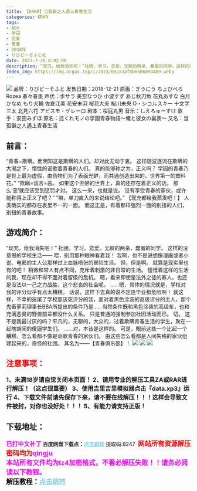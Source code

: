 ```yaml
---
title: 【KRKR】当孤僻之人遇上青春生活
categories: KRKR
tags:
- ADV
- 学园
- 恋爱
- 青春
- 2018年
- りびどーそふと社
date: 2023-7-26 8:02:00
description: “现充，给我消失吧！”社团。学习。恋爱。无聊的两亲，蠢蛋的同学。这样的没意思的学校生活——喂，别用那种眼神看着我！我啊，也不是说想像漫画或者小说、电影的主人公那样过上血脉喷张的冒险生活。但，但是啊。就算是现实里也有的吧！
index_img: https://img.acgus.top/i/2023/08/a3af8b6686094409.webp
---
```

![](https://img.acgus.top/i/2023/08/a3af8b6686094409.webp)
品牌：りびどーそふと
发售日期：2018-12-21
原画：ぎうにう ちょびぺろ Rozea 春々春兎
声优：歩サラ 美空なつひ 小波すず あじ秋刀魚 花丸あすな 白月かなめ もり犬輔 佐倉江美 花安未羽 桜花大夫 桜川未央 O・シコルスキー 十文字三太 北見六花 アビスモ・ゲレーロ
剧本：桜庭丸男
音乐：しえろゅーすけ
歌手：安田みずほ
原名：捻くれモノの学園青春物語～俺と彼女の裏表～
又名：当孤僻之人遇上青春生活

## 前言：
“青春=欺瞒。而明知这是欺瞒的人们。却对此无动于衷。
这样随波逐流在欺瞒的大潮之下，惰性的讴歌着青春的人们。
真的能够称之为，正义吗？
学园的青春乃是世上最为虚假，由伪物们为了表面光鲜，而共通创造出来的，世界第一的塑料花。”
“欺瞒=谎言=恶。
如果这个丑陋的世界上，真的还存在着正义的话。
那么‘恶’就应该受到惩罚才对。
这么一来，也就是说。
没有享受青春的家伙，或许能称得上正义了吧？”
“嘛，单刀直入的来说结论吧。”
【现充都给我蒸发吧！】
人类确实的都存在表里不一的一面。
而这正是，有着那样强烈一面的别扭的人们，别扭的青春故事。

## 游戏简介：
“现充，给我消失吧！”
社团。学习。恋爱。无聊的两亲，蠢蛋的同学。
这样的没意思的学校生活——
喂，别用那种眼神看着我！
我啊，也不是说想像漫画或者小说、电影的主人公那样过上血脉喷张的冒险生活。
但，但是啊。
就算是现实里也有的吧！
稍微和常人有点不同，充斥着刺激的非日常的生活。
憧憬着这样的生活的我，现在却不得不面对着留级的危机。
嗯，看来即使是法外之徒的寡人，也还是没法以一己之力战胜，这个悲哀的社会呢。
……嗯，具体的情况就是，学校对我的评分似乎有点太糟糕。
话说，这样下去真的说不定连毕业都危险啊！
就这样，不幸的追尾了学校那该死评分的我，面对着黑色涂装的高级评分的主人，那个鬼畜萝莉理事长BBA所提出的条件乃是.....
当然条件既和黑色涂装的高级车，也和充满恶臭的野兽前辈都没什么关系。
只是普通的强制参加社团活动而已。
切。
这不是我最讨厌的吗？平凡的，无聊的，大众的，过着欺瞒青春生活的学生，聚在一起瞎胡闹的傻逼学生们。
……对，本该是这样的。
可是，眼前这些一个比起一个糟糕，怎么看都不像是讴歌青春的家伙们。
由这些怎么看都是人间失格的家伙组建起来的，奇怪的社团。
其名为——【青春俱乐部】！
![](https://img.acgus.top/i/2023/08/852da236e6094415.webp)
![](https://img.acgus.top/i/2023/08/12b81268b1094413.webp)
![](https://img.acgus.top/i/2023/08/26c1aeff3c094411.webp)






## <font color=#FF0000 >注意事项：</font>
<font size=3><b>1、未满18岁请自觉关闭本页面！
2、请用专业的解压工具ZA或RAR进行解压！（这点很重要）
3、使用吉里吉里模拟器点击『data.xp3』运行
4、下载文件前请先保存下来，请不要在线解压！！！这样会导致文件被封，对你也没好处！！！
5、有能力请支持正版！</b></font>

## 下载地址：
<font color=#FF00FF size=3><b>已打中文补丁</b></font>
<b>百度网盘下载点：</b><a href="https://pan.baidu.com/s/1c_mQ4H-dTcRiqsYXLjFx8Q?pwd=8247" style="color: #87CEEB;"><b>点击跳转</b></a> 提取码:8247
<a style="padding: 0" href="https://post.qingju.org/AD/"><img style="max-width:100%" src="https://img.acgus.top/i/2024/07/478f689b8021d8d499ab43d21acf137a.gif" alt=""></a>
<b><font color=#FF0000 size=4>网站所有资源解压密码均为</b></font><b><font color=#FF00FF size=4>qingju</font><font color=#FF0000 ></font></b><br><b><font color=#FF00FF size=4>本站所有文件均为lz4加密格式，不看必解压失败！！请务必阅读以下教程。</b></font><br><b><font color=#000 size=4>解压教程：</b><a href="https://post.qingju.org/tutorial/000/" style="color: #87CEEB;"><b>点击跳转</b></a>

